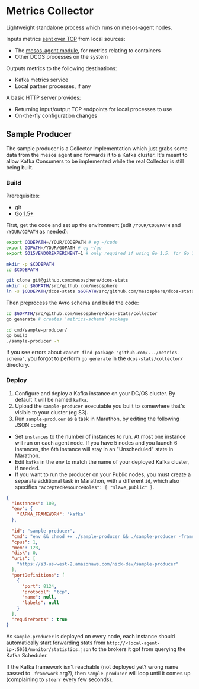 # Metrics Collector

Lightweight standalone process which runs on mesos-agent nodes.

Inputs metrics [sent over TCP](../schema/) from local sources:
- The [mesos-agent module](../module/), for metrics relating to containers
- Other DCOS processes on the system

Outputs metrics to the following destinations:
- Kafka metrics service
- Local partner processes, if any

A basic HTTP server provides:
- Returning input/output TCP endpoints for local processes to use
- On-the-fly configuration changes

## Sample Producer

The sample producer is a Collector implementation which just grabs some data from the mesos agent and forwards it to a Kafka cluster. It's meant to allow Kafka Consumers to be implemented while the real Collector is still being built.

### Build

Prerequisites:
- git
- [Go 1.5+](https://golang.org/dl/)

First, get the code and set up the environment (edit `/YOUR/CODEPATH` and `/YOUR/GOPATH` as needed):

```bash
export CODEPATH=/YOUR/CODEPATH # eg ~/code
export GOPATH=/YOUR/GOPATH # eg ~/go
export GO15VENDOREXPERIMENT=1 # only required if using Go 1.5. for Go 1.6+ this step can be skipped

mkdir -p $CODEPATH
cd $CODEPATH

git clone git@github.com:mesosphere/dcos-stats
mkdir -p $GOPATH/src/github.com/mesosphere
ln -s $CODEPATH/dcos-stats $GOPATH/src/github.com/mesosphere/dcos-stats
```

Then preprocess the Avro schema and build the code:

```bash
cd $GOPATH/src/github.com/mesosphere/dcos-stats/collector
go generate # creates 'metrics-schema' package

cd cmd/sample-producer/
go build
./sample-producer -h
```

If you see errors about `cannot find package "github.com/.../metrics-schema"`, you forgot to perform `go generate` in the `dcos-stats/collector/` directory.

### Deploy

1. Configure and deploy a Kafka instance on your DC/OS cluster. By default it will be named `kafka`.
2. Upload the `sample-producer` executable you built to somewhere that's visible to your cluster (eg S3).
3. Run `sample-producer` as a task in Marathon, by editing the following JSON config:

- Set `instances` to the number of instances to run. At most one instance will run on each agent node. If you have 5 nodes and you launch 6 instances, the 6th instance will stay in an "Unscheduled" state in Marathon.
- Edit `kafka` in the env to match the name of your deployed Kafka cluster, if needed.
- If you want to run the producer on your Public nodes, you must create a separate additional task in Marathon, with a different `id`, which also specifies `"acceptedResourceRoles": [ "slave_public" ]`.

```json
{
  "instances": 100,
  "env": {
    "KAFKA_FRAMEWORK": "kafka"
  },
  
  "id": "sample-producer",
  "cmd": "env && chmod +x ./sample-producer && ./sample-producer -framework $KAFKA_FRAMEWORK",
  "cpus": 1,
  "mem": 128,
  "disk": 0,
  "uris": [
    "https://s3-us-west-2.amazonaws.com/nick-dev/sample-producer"
  ],
  "portDefinitions": [
    {
      "port": 8124,
      "protocol": "tcp",
      "name": null,
      "labels": null
    }
  ],
  "requirePorts" : true
}
```

As `sample-producer` is deployed on every node, each instance should automatically start forwarding stats from `http://<local-agent-ip>:5051/monitor/statistics.json` to the brokers it got from querying the Kafka Scheduler.

If the Kafka framework isn't reachable (not deployed yet? wrong name passed to `-framework` arg?), then `sample-producer` will loop until it comes up (complaining to `stderr` every few seconds).
